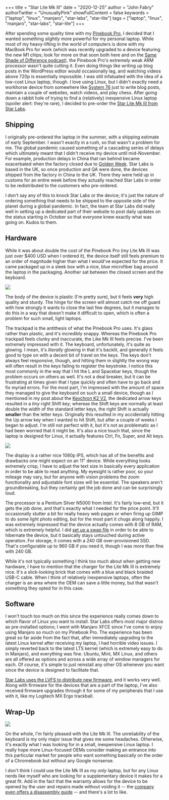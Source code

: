 +++
title = "Star Lite Mk III"
date = "2020-12-25"
author = "John Fabry"
authorTwitter = "UnusuallyPink"
showFullContent = false
keywords = ["laptop", "linux", "manjaro", "star-labs", "star-lite"]
tags = ["laptop", "linux", "manjaro", "star-labs", "star-lite"]
+++

After spending some quality time with my [Pinebook Pro](https://unusually.pink/unusually-pink-impressions-pinebook-pro/), I decided that I wanted something _slightly_ more powerful for my personal laptop. While most of my heavy-lifting in the world of computers is done with my MacBook Pro for work (which was recently upgraded to a device featuring the new M1 chips; look for more on that soon both here and on the [Same Shade of Difference podcast](https://sameshadeofdifference.com/)), the Pinebook Pro's extremely weak ARM processor wasn't quite cutting it. Even doing things like writing up blog posts in the WordPress editor would occasionally lag, and watching videos above 720p is essentially impossible. I was still infatuated with the idea of a low-cost Linux laptop, though. I love using Linux, but I didn't exactly need a workhorse device from somewhere like [System 76](https://system76.com/laptops) just to write blog posts, maintain a couple of websites, watch videos, and play chess. After going down a rabbit hole of trying to find a (relatively) inexpensive Linux laptop (spoiler alert: they're rare), I decided to pre-order the [Star Lite Mk III from Star Labs](https://starlabs.systems/pages/lite-mk-iii).

## Shipping

I originally pre-ordered the laptop in the summer, with a shipping estimate of early September. I wasn't exactly in a rush, so that wasn't a problem for me. The global pandemic caused something of a cascading series of delays which ultimately meant that I didn't receive my device until mid-November. For example, production delays in China that ran behind became exacerbated when the factory closed due to [Golden Week](https://en.wikipedia.org/wiki/Golden_Week_(China)). Star Labs is based in the UK, so once production and QA were done, the devices shipped from the factory in China to the UK. There they were held up in customs for an entire week before they actually reached Star Labs in order to be redistributed to the customers who pre-ordered.

I don't say any of this to knock Star Labs or the device; it's just the nature of ordering something that needs to be shipped to the opposite side of the planet during a global pandemic. In fact, the team at Star Labs did really well in setting up a dedicated part of their website to post daily updates on the status starting in October so that everyone knew exactly what was going on. Kudos to them.

## Hardware

While it was about double the cost of the Pinebook Pro (my Lite Mk III was just over $400 USD when I ordered it), the device itself still feels premium to an order of magnitude higher than what I would've expected for the price. It came packaged up in a sleek box with a nice, blue microfiber bag around the laptop in the packaging. Another sat between the closed screen and the keyboard.

![](/images/IMG_0317.png)

The body of the device is plastic (I'm pretty sure), but it feels **very** high quality and sturdy. The hinge for the screen will almost catch me off guard with how strongly it wants to close the last few degrees, but it manages to do this in a way that doesn't make it difficult to open, which is often a problem for such small, light laptops.

The trackpad is the antithesis of what the Pinebook Pro uses. It's glass rather than plastic, and it's incredibly snappy. Whereas the Pinebook Pro trackpad feels clunky and inaccurate, the Like Mk III feels precise. I've been extremely impressed with it. The keyboard, unfortunately, it's quite as glowing. I mean, it's _literally_ glowing in that it's backlit, and generally it feels good to type on with a decent bit of travel on the keys. The keys don't always feel responsive, though, and hitting them in slightly the wrong way will often result in the keys failing to register the keystroke. I notice this most commonly in the way that I hit the L and Spacebar keys, though the problem occurs on others as well. It's not a deal breaker, but it can be frustrating at times given that I type quickly and often have to go back and fix myriad errors. For the most part, I'm impressed with the amount of space they managed to give the keyboard on such a small device, though as I mentioned in my post about the [Keychron K2 V2](https://unusually.pink/keychron-k2-v2/), the dedicated arrow keys resulted in a _tiny_ right Shift key; whereas the Shift keys are normally at least double the width of the standard letter keys, the right Shift is actually **smaller** than the letter keys. Originally this resulted in my accidentally hitting the Up arrow key when I wanted to hit Shift, but after a couple of weeks I began to adjust. I'm still not perfect with it, but it's not as problematic as I had been worried that it might be. It's also a nice touch that, since the laptop is designed for Linux, it actually features Ctrl, Fn, Super, and Alt keys.

![](/images/IMG_0319.png)

The display is a rather nice 1080p IPS, which has all of the benefits and drawbacks one might expect on an 11" device. While everything looks extremely crisp, I have to adjust the text size in basically every application in order to be able to read anything. My eyesight is rather poor, so your mileage may vary, but for anyone with vision problems the zoom functionality and adjustable font sizes will be essential. The speakers aren't groundbreaking, but they certainly get the job done and can be surprisingly loud.

The processor is a Pentium Silver N5000 from Intel. It's fairly low-end, but it gets the job done, and that's exactly what I needed for the price point. It'll occasionally stutter a bit for really heavy web pages or when firing up GIMP to do some light photo editing, but for the most part it chugs along happily. I was extremely impressed that the device actually comes with 8 GB of RAM, which is extremely helpful. I did [set up a swap file](https://unusually.pink/swapfile-fix-on-manjar-linux-pinebook-pro/) in order to be able to hibernate the device, but it basically stays untouched during active operation. For storage, it comes with a 240 GB over-provisioned SSD. That's configurable up to 960 GB if you need it, though I was more than fine with 240 GB.

While it's not typically something I think too much about when getting new hardware, I have to mention that the charger for the Lite Mk III is extremely nice. It's a slick-looking brick that comes with a blue and black braided USB-C cable. When I think of relatively inexpensive laptops, often the charger is an area where the OEM can save a little money, but that wasn't something they opted for in this case.

## Software

I won't touch too much on this since the experience really comes down to which flavor of Linux you want to install. Star Labs offers most major distros as pre-installed options; I went with Manjaro XFCE since I've come to enjoy using Manjaro so much on my Pinebook Pro. The experience has been great so far aside from the fact that, after immediately upgrading to the latest Linux kernel after receiving my laptop, I had horrible video issues. I simply reverted back to the latest LTS kernel (which is extremely easy to do in Manjaro), and everything was fine. Ubuntu, Mint, MX Linux, and others are all offered as options and across a wide array of window managers for each. Of course, it's simple to just reinstall any other OS whenever you want since the device is designed to facilitate that.

[Star Labs uses the LVFS to distribute new firmware](https://starlabs.kb.help/updates-upgrades/installing-updates-from-the-lvfs/), and it works very well. Along with firmware for the devices that are a part of the laptop, I've also received firmware upgrades through it for some of my peripherals that I use with it, like my Logitech MX Ergo trackball.

## Wrap-Up

![](/images/IMG_0318.png)

On the whole, I'm fairly pleased with the Lite Mk III. The unreliability of the keyboard is my only major issue that gives me some headaches. Otherwise, it's exactly what I was looking for in a small, inexpensive Linux laptop. I really hope more Linux-focused OEMs consider making an entrance into this particular market for people who want something basically on the order of a Chromebook but without any Google nonsense.

I don't think I could use the Lite Mk III as my _only_ laptop, but for any Linux nerds like myself who are looking for a supplementary device it makes for a great fit. Add in the fact that the warranty allows for the device to be opened by the user and repairs made without voiding it -- the [company even offers a disassembly guide](https://starlabs.kb.help/star-lite-mk-ii/star-lite-mk-ii-complete-disassembly-guide/) -- and there's a lot to like.
